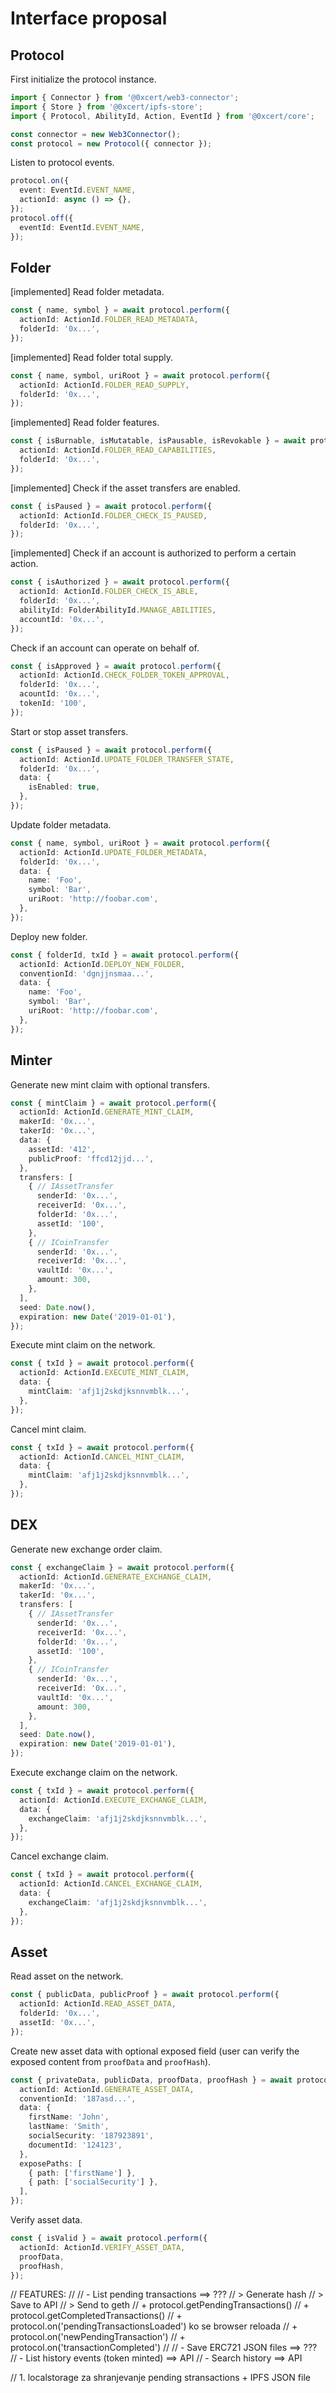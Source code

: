 # Interface proposal

## Protocol

First initialize the protocol instance.

```ts
import { Connector } from '@0xcert/web3-connector';
import { Store } from '@0xcert/ipfs-store';
import { Protocol, AbilityId, Action, EventId } from '@0xcert/core';

const connector = new Web3Connector();
const protocol = new Protocol({ connector });
```

Listen to protocol events.

```ts
protocol.on({
  event: EventId.EVENT_NAME,
  actionId: async () => {},
});
protocol.off({
  eventId: EventId.EVENT_NAME,
});
```

## Folder 

[implemented] Read folder metadata.

```ts
const { name, symbol } = await protocol.perform({
  actionId: ActionId.FOLDER_READ_METADATA,
  folderId: '0x...',
});
```

[implemented] Read folder total supply.

```ts
const { name, symbol, uriRoot } = await protocol.perform({
  actionId: ActionId.FOLDER_READ_SUPPLY,
  folderId: '0x...',
});
```

[implemented] Read folder features.

```ts
const { isBurnable, isMutatable, isPausable, isRevokable } = await protocol.perform({
  actionId: ActionId.FOLDER_READ_CAPABILITIES,
  folderId: '0x...',
});
```

[implemented] Check if the asset transfers are enabled.

```ts
const { isPaused } = await protocol.perform({
  actionId: ActionId.FOLDER_CHECK_IS_PAUSED,
  folderId: '0x...',
});
```

[implemented] Check if an account is authorized to perform a certain action.

```ts
const { isAuthorized } = await protocol.perform({
  actionId: ActionId.FOLDER_CHECK_IS_ABLE,
  folderId: '0x...',
  abilityId: FolderAbilityId.MANAGE_ABILITIES,
  accountId: '0x...',
});
```






Check if an account can operate on behalf of.

```ts
const { isApproved } = await protocol.perform({
  actionId: ActionId.CHECK_FOLDER_TOKEN_APPROVAL,
  folderId: '0x...',
  acountId: '0x...',
  tokenId: '100',
});
```

Start or stop asset transfers.

```ts
const { isPaused } = await protocol.perform({
  actionId: ActionId.UPDATE_FOLDER_TRANSFER_STATE,
  folderId: '0x...',
  data: {
    isEnabled: true,
  },
});
```

Update folder metadata.

```ts
const { name, symbol, uriRoot } = await protocol.perform({
  actionId: ActionId.UPDATE_FOLDER_METADATA,
  folderId: '0x...',
  data: {
    name: 'Foo',
    symbol: 'Bar',
    uriRoot: 'http://foobar.com',
  },
});
```

Deploy new folder.

```ts
const { folderId, txId } = await protocol.perform({
  actionId: ActionId.DEPLOY_NEW_FOLDER,
  conventionId: 'dgnjjnsmaa...',
  data: {
    name: 'Foo',
    symbol: 'Bar',
    uriRoot: 'http://foobar.com',
  },
});
```

## Minter

Generate new mint claim with optional transfers.

```ts
const { mintClaim } = await protocol.perform({
  actionId: ActionId.GENERATE_MINT_CLAIM,
  makerId: '0x...',
  takerId: '0x...',
  data: {
    assetId: '412',
    publicProof: 'ffcd12jjd...',
  },
  transfers: [
    { // IAssetTransfer
      senderId: '0x...',
      receiverId: '0x...',
      folderId: '0x...',
      assetId: '100',
    },
    { // ICoinTransfer
      senderId: '0x...',
      receiverId: '0x...',
      vaultId: '0x...',
      amount: 300,
    },
  ],
  seed: Date.now(),
  expiration: new Date('2019-01-01'),
});
```

Execute mint claim on the network.

```ts
const { txId } = await protocol.perform({
  actionId: ActionId.EXECUTE_MINT_CLAIM,
  data: {
    mintClaim: 'afj1j2skdjksnnvmblk...',
  },
});
```

Cancel mint claim.

```ts
const { txId } = await protocol.perform({
  actionId: ActionId.CANCEL_MINT_CLAIM,
  data: {
    mintClaim: 'afj1j2skdjksnnvmblk...',
  },
});
```

## DEX

Generate new exchange order claim.

```ts
const { exchangeClaim } = await protocol.perform({
  actionId: ActionId.GENERATE_EXCHANGE_CLAIM,
  makerId: '0x...',
  takerId: '0x...',
  transfers: [
    { // IAssetTransfer
      senderId: '0x...',
      receiverId: '0x...',
      folderId: '0x...',
      assetId: '100',
    },
    { // ICoinTransfer
      senderId: '0x...',
      receiverId: '0x...',
      vaultId: '0x...',
      amount: 300,
    },
  ],
  seed: Date.now(),
  expiration: new Date('2019-01-01'),
});
```

Execute exchange claim on the network.

```ts
const { txId } = await protocol.perform({
  actionId: ActionId.EXECUTE_EXCHANGE_CLAIM,
  data: {
    exchangeClaim: 'afj1j2skdjksnnvmblk...',
  },
});
```

Cancel exchange claim.

```ts
const { txId } = await protocol.perform({
  actionId: ActionId.CANCEL_EXCHANGE_CLAIM,
  data: {
    exchangeClaim: 'afj1j2skdjksnnvmblk...',
  },
});
```

## Asset

Read asset on the network.

```ts
const { publicData, publicProof } = await protocol.perform({
  actionId: ActionId.READ_ASSET_DATA,
  folderId: '0x...',
  assetId: '0x...',
});
```

Create new asset data with optional exposed field (user can verify the exposed content from `proofData` and `proofHash`).

```ts
const { privateData, publicData, proofData, proofHash } = await protocol.perform({
  actionId: ActionId.GENERATE_ASSET_DATA,
  conventionId: '187asd...',
  data: {
    firstName: 'John',
    lastName: 'Smith',
    socialSecurity: '187923891',
    documentId: '124123',
  },
  exposePaths: [
    { path: ['firstName'] },
    { path: ['socialSecurity'] },
  ],
});
```

Verify asset data.

```ts
const { isValid } = await protocol.perform({
  actionId: ActionId.VERIFY_ASSET_DATA,
  proofData,
  proofHash,
});
```







// FEATURES:
//
// - List pending transactions ==> ???
// > Generate hash
// > Save to API
// > Send to geth 
// + protocol.getPendingTransactions()
// + protocol.getCompletedTransactions()
// + protocol.on('pendingTransactionsLoaded') ko se browser reloada
// + protocol.on('newPendingTransaction')
// + protocol.on('transactionCompleted')
//
// - Save ERC721 JSON files ==> ???
// - List history events (token minted) ==> API
// - Search history ==> API

// 1. localstorage za shranjevanje pending stransactions + IPFS JSON file

